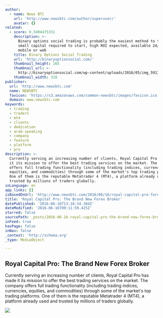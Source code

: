 ```yaml
---
author:
  - name: News BTC
    url: 'http://www.newsbtc.com/author/superuser/'
    avatar: {}
related:
  - score: 0.5404475331
    description: >-
      Binary options social trading is probably the easiest method to trade,
      small capital required to start, high ROI expected, available 24/7 on
      mobile or web
    title: Binary Options Social Trading
    url: 'http://binaryoptionsocial.com/'
    thumbnail_height: 165
    thumbnail_url: >-
      http://binaryoptionsocial.com/wp-content/uploads/2016/05/img_5913-1-310x165.jpg?20ea69
    thumbnail_width: 310
publisher:
  url: 'http://www.newsbtc.com'
  name: NEWSBTC
  favicon: 'https://s3.amazonaws.com/common-newsbtc/images/favicon.ico'
  domain: www.newsbtc.com
keywords:
  - trading
  - traders
  - mt4
  - clients
  - dedication
  - arab-speaking
  - company
  - feature
  - platform
  - pro
description: >-
  Currently serving an increasing number of clients, Royal Capital Pro has made
  it its mission to offer the best trading services on the market. The company
  offers full trading functionality (including trading indices, currencies,
  equities, and commodities) through some of the market's top trading platforms.
  One of them is the reputable Metatrader 4 (MT4), a platform already used and
  trusted by millions of traders globally.
inLanguage: en
app_links: []
isBasedOnUrl: 'http://www.newsbtc.com/2016/06/16/royal-capital-pro-forex-broker-traders-mind/'
title: 'Royal Capital Pro: The Brand New Forex Broker'
datePublished: '2016-06-16T13:16:34.384Z'
dateModified: '2016-06-16T09:11:59.425Z'
starred: false
sourcePath: _posts/2016-06-16-royal-capital-pro-the-brand-new-forex-broker.md
inFeed: true
hasPage: false
inNav: false
_context: 'http://schema.org'
_type: MediaObject

---
```

<article style=""><h1>Royal Capital Pro: The Brand New Forex Broker</h1><p>Currently serving an increasing number of clients, Royal Capital Pro has made it its mission to offer the best trading services on the market. The company offers full trading functionality (including trading indices, currencies, equities, and commodities) through some of the market's top trading platforms. One of them is the reputable Metatrader 4 (MT4), a platform already used and trusted by millions of traders globally.</p><img src="http://s3.amazonaws.com/main-newsbtc-images/2016/06/16093800/RoyalCapitalPro_homepage_EN.png" /></article>